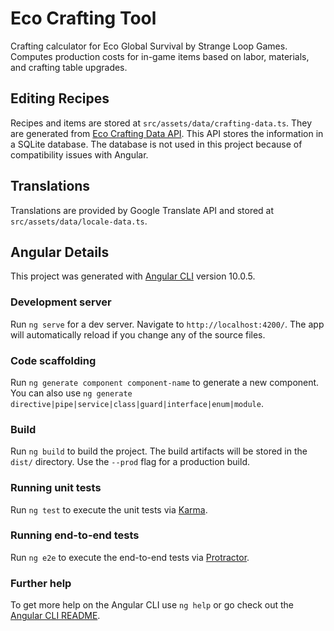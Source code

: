 # Eco Crafting Tool

Crafting calculator for Eco Global Survival by Strange Loop Games. Computes production costs for in-game items based on
labor, materials, and crafting table upgrades.

## Editing Recipes

Recipes and items are stored at `src/assets/data/crafting-data.ts`. They are generated
from [Eco Crafting Data API](https://github.com/aritchie05/EcoCraftingDataApi). This API stores the information in a
SQLite database. The database is not used in this project because of compatibility issues with Angular.

## Translations

Translations are provided by Google Translate API and stored at `src/assets/data/locale-data.ts`.

## Angular Details

This project was generated with [Angular CLI](https://github.com/angular/angular-cli) version 10.0.5.

### Development server

Run `ng serve` for a dev server. Navigate to `http://localhost:4200/`. The app will automatically reload if you change
any of the source files.

### Code scaffolding

Run `ng generate component component-name` to generate a new component. You can also
use `ng generate directive|pipe|service|class|guard|interface|enum|module`.

### Build

Run `ng build` to build the project. The build artifacts will be stored in the `dist/` directory. Use the `--prod` flag for a production build.

### Running unit tests

Run `ng test` to execute the unit tests via [Karma](https://karma-runner.github.io).

### Running end-to-end tests

Run `ng e2e` to execute the end-to-end tests via [Protractor](http://www.protractortest.org/).

### Further help

To get more help on the Angular CLI use `ng help` or go check out the [Angular CLI README](https://github.com/angular/angular-cli/blob/master/README.md).
